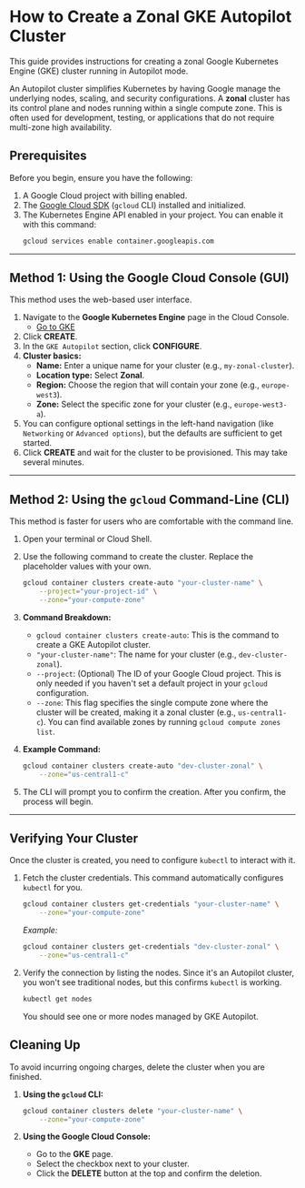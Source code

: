 # How to Create a Zonal GKE Autopilot Cluster

This guide provides instructions for creating a zonal Google Kubernetes Engine (GKE) cluster running in Autopilot mode.

An Autopilot cluster simplifies Kubernetes by having Google manage the underlying nodes, scaling, and security configurations. A **zonal** cluster has its control plane and nodes running within a single compute zone. This is often used for development, testing, or applications that do not require multi-zone high availability.

## Prerequisites

Before you begin, ensure you have the following:

1.  A Google Cloud project with billing enabled.
2.  The [Google Cloud SDK](https://cloud.google.com/sdk/docs/install) (`gcloud` CLI) installed and initialized.
3.  The Kubernetes Engine API enabled in your project. You can enable it with this command:
    ```bash
    gcloud services enable container.googleapis.com
    ```

---

## Method 1: Using the Google Cloud Console (GUI)

This method uses the web-based user interface.

1.  Navigate to the **Google Kubernetes Engine** page in the Cloud Console.
    * [Go to GKE](https://console.cloud.google.com/kubernetes/list)
2.  Click **CREATE**.
3.  In the `GKE Autopilot` section, click **CONFIGURE**.
4.  **Cluster basics:**
    * **Name:** Enter a unique name for your cluster (e.g., `my-zonal-cluster`).
    * **Location type:** Select **Zonal**.
    * **Region:** Choose the region that will contain your zone (e.g., `europe-west3`).
    * **Zone:** Select the specific zone for your cluster (e.g., `europe-west3-a`).
5.  You can configure optional settings in the left-hand navigation (like `Networking` or `Advanced options`), but the defaults are sufficient to get started.
6.  Click **CREATE** and wait for the cluster to be provisioned. This may take several minutes.

---

## Method 2: Using the `gcloud` Command-Line (CLI)

This method is faster for users who are comfortable with the command line.

1.  Open your terminal or Cloud Shell.
2.  Use the following command to create the cluster. Replace the placeholder values with your own.

    ```bash
    gcloud container clusters create-auto "your-cluster-name" \
        --project="your-project-id" \
        --zone="your-compute-zone"
    ```

3.  **Command Breakdown:**
    * `gcloud container clusters create-auto`: This is the command to create a GKE Autopilot cluster.
    * `"your-cluster-name"`: The name for your cluster (e.g., `dev-cluster-zonal`).
    * `--project`: (Optional) The ID of your Google Cloud project. This is only needed if you haven't set a default project in your `gcloud` configuration.
    * `--zone`: This flag specifies the single compute zone where the cluster will be created, making it a zonal cluster (e.g., `us-central1-c`). You can find available zones by running `gcloud compute zones list`.

4.  **Example Command:**
    ```bash
    gcloud container clusters create-auto "dev-cluster-zonal" \
        --zone="us-central1-c"
    ```
5.  The CLI will prompt you to confirm the creation. After you confirm, the process will begin.

---

## Verifying Your Cluster

Once the cluster is created, you need to configure `kubectl` to interact with it.

1.  Fetch the cluster credentials. This command automatically configures `kubectl` for you.
    ```bash
    gcloud container clusters get-credentials "your-cluster-name" \
        --zone="your-compute-zone"
    ```
    *Example:*
    ```bash
    gcloud container clusters get-credentials "dev-cluster-zonal" \
        --zone="us-central1-c"
    ```

2.  Verify the connection by listing the nodes. Since it's an Autopilot cluster, you won't see traditional nodes, but this confirms `kubectl` is working.
    ```bash
    kubectl get nodes
    ```
    You should see one or more nodes managed by GKE Autopilot.

## Cleaning Up

To avoid incurring ongoing charges, delete the cluster when you are finished.

1.  **Using the `gcloud` CLI:**
    ```bash
    gcloud container clusters delete "your-cluster-name" \
        --zone="your-compute-zone"
    ```

2.  **Using the Google Cloud Console:**
    * Go to the **GKE** page.
    * Select the checkbox next to your cluster.
    * Click the **DELETE** button at the top and confirm the deletion.
